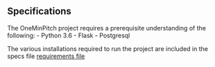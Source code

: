 ## Specifications

The OneMinPitch project requires a prerequisite understanding of the following:
    - Python 3.6
    - Flask
    - Postgresql

The various installations required to run the project are included in the specs file [requirements file](requirements.txt)

